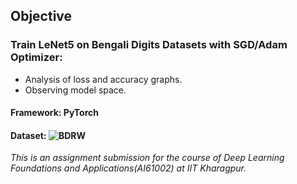 
## Objective
### Train LeNet5 on Bengali Digits Datasets with SGD/Adam Optimizer:
  * Analysis of loss and accuracy graphs.
  * Observing model space.
#### Framework: PyTorch
#### Dataset: ![BDRW](https://drive.google.com/drive/folders/1IxGRQtHdCk8SJ5pDyUV3neSHPccxETse?usp=sharing)
 *This is an assignment submission for the course of Deep Learning Foundations and Applications(AI61002) at IIT Kharagpur.*


